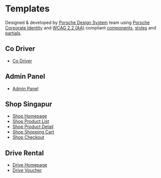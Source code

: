 # Templates

Designed & developed by [Porsche Design System](https://designsystem.porsche.com/) team
using [Porsche Corporate Identity](https://brand.porsche.com/) and [WCAG 2.2 (AA)](https://www.w3.org/TR/WCAG22/)
compliant [components](https://designsystem.porsche.com/v3/components/introduction), [styles](https://designsystem.porsche.com/v3/styles/introduction)
and [partials](https://designsystem.porsche.com/v3/partials/introduction).

## Co Driver

- [Co Driver](https://porsche-design-system.github.io/templates/co-driver/)

## Admin Panel

- [Admin Panel](https://porsche-design-system.github.io/templates/admin-panel/)

## Shop Singapur

- [Shop Homepage](https://porsche-design-system.github.io/templates/shop-homepage/)
- [Shop Product List](https://porsche-design-system.github.io/templates/shop-product-list/)
- [Shop Product Detail](https://porsche-design-system.github.io/templates/shop-product-detail/)
- [Shop Shopping Cart](https://porsche-design-system.github.io/templates/shop-shopping-cart/)
- [Shop Checkout](https://porsche-design-system.github.io/templates/shop-checkout/)

## Drive Rental

- [Drive Homepage](https://porsche-design-system.github.io/templates/drive-homepage/)
- [Drive Voucher](https://porsche-design-system.github.io/templates/drive-voucher/)
